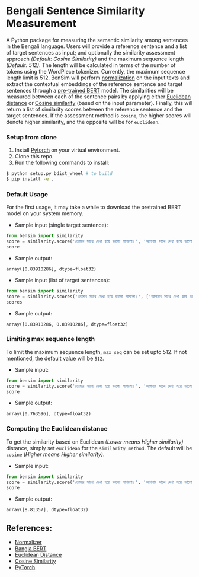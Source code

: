 # Bengali Sentence Similarity Measurement

A Python package for measuring the semantic similarity among sentences in the Bengali language. Users will provide a reference sentence and a list of target sentences as input; and optionally the similarity assessment approach _(Default: Cosine Similarity)_ and the maximum sequence length _(Default: 512)_. The length will be calculated in terms of the number of tokens using the WordPiece tokenizer. Currently, the maximum sequence length limit is 512. BenSim will perform [normalization](https://github.com/csebuetnlp/normalizer) on the input texts and extract the contextual embeddings of the reference sentence and target sentences through a [pre-trained BERT](https://github.com/sagorbrur/bangla-bert) model. The similarities will be measured between each of the sentence pairs by applying either [Euclidean distance](https://en.wikipedia.org/wiki/Euclidean_distance) or [Cosine similarity](https://en.wikipedia.org/wiki/Cosine_similarity) (based on the input parameter). Finally, this will return a list of similarity scores between the reference sentence and the target sentences. If the assessment method is `cosine`, the higher scores will denote higher similarity, and the opposite will be for `euclidean`.

### Setup from clone
1. Install [Pytorch](https://pytorch.org/get-started/locally/) on your virtual environment.
2. Clone this repo.
3. Run the following commands to install:
```bash
$ python setup.py bdist_wheel # to build
$ pip install -e .
```

<!-- ## Developing Bangla BERT Similarity

To install Bangla BERT Similarity, along with the tools you need to develop and run tests, run the following in your virtual environment:

```bash
$ python setup.py bdist_wheel # to build
$ pip install -e .[dev]
``` -->

### Default Usage
For the first usage, it may take a while to download the pretrained BERT model on your system memory.
* Sample input (single target sentence):
```python
from bensim import similarity
score = similarity.score('তোমার সাথে দেখা হয়ে ভালো লাগলো।', 'আপনার সাথে দেখা হয়ে ভালো লাগলো।')
score
```
* Sample output:
```
array([0.83910286], dtype=float32)
```
* Sample input (list of target sentences):
```python
from bensim import similarity
score = similarity.scores('তোমার সাথে দেখা হয়ে ভালো লাগলো।', ['আপনার সাথে দেখা হয়ে ভালো লাগলো।', 'আপনার সাথে দেখা হয়ে ভালো লাগলো।'])
scores
```
* Sample output:
```
array([0.83910286, 0.83910286], dtype=float32)
```

### Limiting max sequence length
To limit the maximum sequence length, `max_seq` can be set upto 512. If not mentioned, the default value will be `512`.
* Sample input:
```python
from bensim import similarity
score = similarity.score('তোমার সাথে দেখা হয়ে ভালো লাগলো।', 'আপনার সাথে দেখা হয়ে ভালো লাগলো।' ,  max_seq = 10)
score
```
* Sample output:
```
array([0.763596], dtype=float32)
```

### Computing the Euclidean distance
To get the similarity based on Euclidean _(Lower means Higher similarity)_ distance, simply set `euclidean` for the `similarity_method`. The default will be `cosine` _(Higher means Higher similarity)_.
* Sample input:
```python
from bensim import similarity
score = similarity.score('তোমার সাথে দেখা হয়ে ভালো লাগলো।', 'আপনার সাথে দেখা হয়ে ভালো লাগলো।' ,  similarity_method = 'euclidean')
score
```
* Sample output:
```
array([8.81357], dtype=float32)
```

## References:
* [Normalizer](https://github.com/csebuetnlp/normalizer)
* [Bangla BERT](https://github.com/sagorbrur/bangla-bert)
* [Euclidean Distance](https://en.wikipedia.org/wiki/Euclidean_distance)
* [Cosine Similarity](https://en.wikipedia.org/wiki/Cosine_similarity)
* [PyTorch](https://pytorch.org/get-started/locally/)